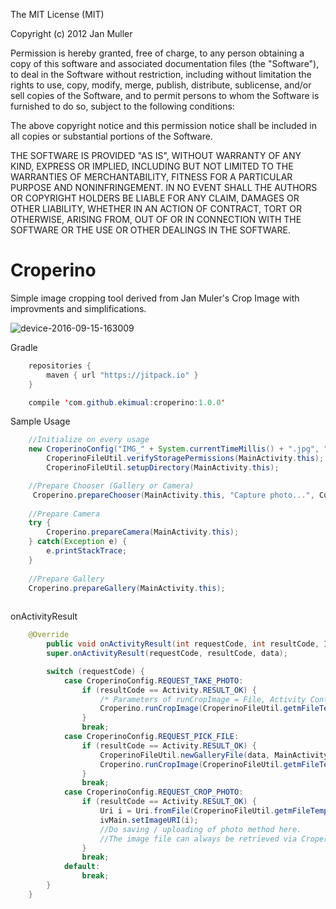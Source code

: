 The MIT License (MIT)

Copyright (c) 2012 Jan Muller

Permission is hereby granted, free of charge, to any person obtaining a copy of this software and associated documentation files (the "Software"), to deal in the Software without restriction, including without limitation the rights to use, copy, modify, merge, publish, distribute, sublicense, and/or sell copies of the Software, and to permit persons to whom the Software is furnished to do so, subject to the following conditions:

The above copyright notice and this permission notice shall be included in all copies or substantial portions of the Software.

THE SOFTWARE IS PROVIDED "AS IS", WITHOUT WARRANTY OF ANY KIND, EXPRESS OR IMPLIED, INCLUDING BUT NOT LIMITED TO THE WARRANTIES OF MERCHANTABILITY, FITNESS FOR A PARTICULAR PURPOSE AND NONINFRINGEMENT. IN NO EVENT SHALL THE AUTHORS OR COPYRIGHT HOLDERS BE LIABLE FOR ANY CLAIM, DAMAGES OR OTHER LIABILITY, WHETHER IN AN ACTION OF CONTRACT, TORT OR OTHERWISE, ARISING FROM, OUT OF OR IN CONNECTION WITH THE SOFTWARE OR THE USE OR OTHER DEALINGS IN THE SOFTWARE.

Croperino
=========

Simple image cropping tool derived from Jan Muler's Crop Image with improvments and simplifications.

![device-2016-09-15-163009](https://cloud.githubusercontent.com/assets/16832215/18544278/855d9aae-7b66-11e6-8236-ba1bc89a8e44.png)

Gradle

```java
	repositories {
    	maven { url "https://jitpack.io" }
    }
```

```java
	compile 'com.github.ekimual:croperino:1.0.0'
```
Sample Usage

```java
	//Initialize on every usage
	new CroperinoConfig("IMG_" + System.currentTimeMillis() + ".jpg", "/MikeLau/Pictures", "/sdcard/MikeLau/Pictures");
        CroperinoFileUtil.verifyStoragePermissions(MainActivity.this);
        CroperinoFileUtil.setupDirectory(MainActivity.this);

	//Prepare Chooser (Gallery or Camera)
	 Croperino.prepareChooser(MainActivity.this, "Capture photo...", ContextCompat.getColor(MainActivity.this, android.R.color.background_dark));
	 
	//Prepare Camera
	try {
	    Croperino.prepareCamera(MainActivity.this);
	} catch(Exception e) { 
	    e.printStackTrace;
	}
	
	//Prepare Gallery
	Croperino.prepareGallery(MainActivity.this);
	
```

onActivityResult

```java
	@Override
    	public void onActivityResult(int requestCode, int resultCode, Intent data) {
        super.onActivityResult(requestCode, resultCode, data);

        switch (requestCode) {
            case CroperinoConfig.REQUEST_TAKE_PHOTO:
                if (resultCode == Activity.RESULT_OK) {
                    /* Parameters of runCropImage = File, Activity Context, Image is Scalable or Not, Aspect Ratio X, Aspect Ratio Y, Button Bar Color, Background Color */
                    Croperino.runCropImage(CroperinoFileUtil.getmFileTemp(), MainActivity.this, true, 1, 1, 0, 0);
                }
                break;
            case CroperinoConfig.REQUEST_PICK_FILE:
                if (resultCode == Activity.RESULT_OK) {
                    CroperinoFileUtil.newGalleryFile(data, MainActivity.this);
                    Croperino.runCropImage(CroperinoFileUtil.getmFileTemp(), MainActivity.this, true, 1, 1, 0, 0);
                }
                break;
            case CroperinoConfig.REQUEST_CROP_PHOTO:
                if (resultCode == Activity.RESULT_OK) {
                    Uri i = Uri.fromFile(CroperinoFileUtil.getmFileTemp());
                    ivMain.setImageURI(i);
                    //Do saving / uploading of photo method here.
                    //The image file can always be retrieved via CroperinoFileUtil.getmFileTemp()
                }
                break;
            default:
                break;
        }
    }
	
```

